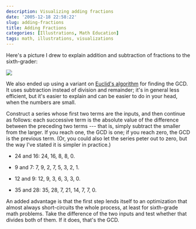 ```yaml
---
description: Visualizing adding fractions
date: '2005-12-18 22:58:22'
slug: adding-fractions
title: Adding Fractions
categories: [Illustrations, Math Education]
tags: math, illustrations, visualizations
---
```


Here's a picture I drew to explain addition and subtraction of fractions to the sixth-grader:

![]({{image_url}}/2005/3div4-2div3.jpg)

<!-- more -->

We also ended up using a variant on [Euclid's algorithm](http://en.wikipedia.org/wiki/Euclidean_algorithm) for finding the GCD.  It uses subtraction instead of division and remainder; it's in general less efficient, but it's easier to explain and can be easier to do in your head, when the numbers are small.

Construct a series whose first two terms are the inputs, and then continue as follows: each successive term is the absolute value of the difference between the preceding two terms --- that is, simply subtract the smaller from the larger.  If you reach one, the GCD is one; if you reach zero, the GCD is the previous term.  (Or, you could also let the series peter out to zero, but the way I've stated it is simpler in practice.)

* 24 and 16: 24, 16, 8, 8, 0.

* 9 and 7: 7, 9, 2, 7, 5, 3, 2, 1.

* 12 and 9: 12, 9, 3, 6, 3, 3, 0.

* 35 and 28: 35, 28, 7, 21, 14, 7, 7, 0.

An added advantage is that the first step lends itself to an optimization that almost always short-circuits the whole process, at least for sixth-grade math problems.  Take the difference of the two inputs and test whether that divides both of them.  If it does, that's the GCD.

